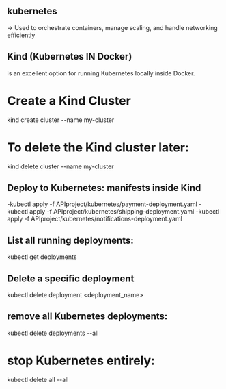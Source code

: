 ## kubernetes 
 → Used to orchestrate containers, manage scaling, and handle networking efficiently
## Kind (Kubernetes IN Docker)
 is an excellent option for running Kubernetes locally inside Docker.
# Create a Kind Cluster
kind create cluster --name my-cluster
# To delete the Kind cluster later:
kind delete cluster --name my-cluster
## Deploy to Kubernetes: manifests inside Kind
-kubectl apply -f APIproject/kubernetes/payment-deployment.yaml
-kubectl apply -f APIproject/kubernetes/shipping-deployment.yaml
-kubectl apply -f APIproject/kubernetes/notifications-deployment.yaml
## List all running deployments:
kubectl get deployments
## Delete a specific deployment
kubectl delete deployment <deployment_name>
## remove all Kubernetes deployments:
kubectl delete deployments --all
# stop Kubernetes entirely:
kubectl delete all --all

